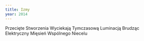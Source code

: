 ```yaml
---
title: Izmy
year: 2014
---
```


Przecięte
Stworzenia
Wyciekają
Tymczasową
Luminacją
Brudząc
Elektryczny
Mięsień
Wspólnego
Niecelu

